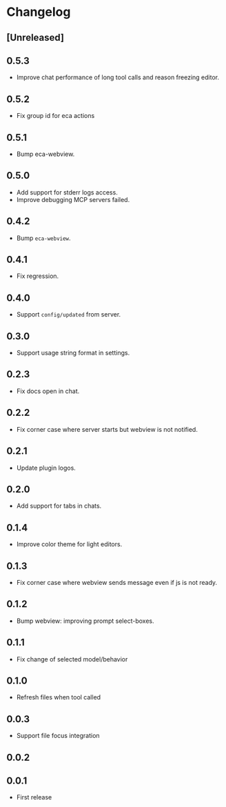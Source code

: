 # Changelog

## [Unreleased]

## 0.5.3

- Improve chat performance of long tool calls and reason freezing editor.

## 0.5.2

- Fix group id for eca actions

## 0.5.1

- Bump eca-webview.

## 0.5.0

- Add support for stderr logs access.
- Improve debugging MCP servers failed.

## 0.4.2

- Bump `eca-webview`.

## 0.4.1

- Fix regression.

## 0.4.0

- Support `config/updated` from server.

## 0.3.0

- Support usage string format in settings.

## 0.2.3

- Fix docs open in chat.

## 0.2.2

- Fix corner case where server starts but webview is not notified.

## 0.2.1

- Update plugin logos.

## 0.2.0

- Add support for tabs in chats.

## 0.1.4

- Improve color theme for light editors.

## 0.1.3

- Fix corner case where webview sends message even if js is not ready.

## 0.1.2

- Bump webview: improving prompt select-boxes.

## 0.1.1

- Fix change of selected model/behavior

## 0.1.0

- Refresh files when tool called

## 0.0.3

- Support file focus integration

## 0.0.2

## 0.0.1

- First release
